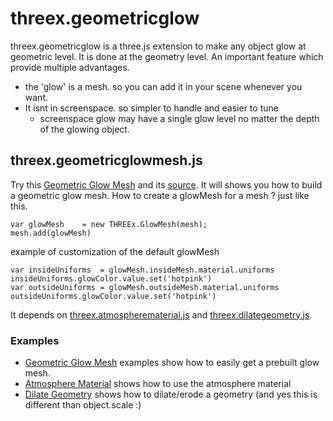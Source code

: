 threex.geometricglow
====================

threex.geometricglow is a three.js extension to make any object glow at geometric level.
It is done at the geometry level. An important feature which provide 
multiple advantages.

* the 'glow' is a mesh. so you can add it in your scene whenever you want.
* It isnt in screenspace. so simpler to handle and easier to tune
  * screenspace glow may have a single glow level no matter the depth
    of the glowing object.


## threex.geometricglowmesh.js

Try this 
[Geometric Glow Mesh](http://jeromeetienne.github.io/threex.geometricglow/examples/geometricglowmesh.html)
and its
[source](http://jeromeetienne.github.io/threex.geometricglow/examples/geometricglowmesh.html).
It will shows you how to build a geometric glow mesh.
How to create a glowMesh for a mesh ? just like this.

```
var glowMesh	= new THREEx.GlowMesh(mesh);
mesh.add(glowMesh)
```

example of customization of the default glowMesh

```
var insideUniforms	= glowMesh.insideMesh.material.uniforms
insideUniforms.glowColor.value.set('hotpink')
var outsideUniforms	= glowMesh.outsideMesh.material.uniforms
outsideUniforms.glowColor.value.set('hotpink')
```


It depends on 
[threex.atmospherematerial.js](https://github.com/jeromeetienne/threex.geometricglow#threex.atmospherematerial.js)
and
[threex.dilategeometry.js](https://github.com/jeromeetienne/threex.geometricglow#threex.dilategeometry.js).

### Examples

* [Geometric Glow Mesh](http://jeromeetienne.github.io/threex.geometricglow/examples/geometricglowmesh.html)
examples show how to easily get a prebuilt glow mesh.
* [Atmosphere Material](http://jeromeetienne.github.io/threex.geometricglow/examples/atmospherematerial.html)
  shows how to use the atmosphere material
* [Dilate Geometry](http://jeromeetienne.github.io/threex.geometricglow/examples/dilategeometry.html)
  shows how to dilate/erode a geometry (and yes this is different than object.scale :)


